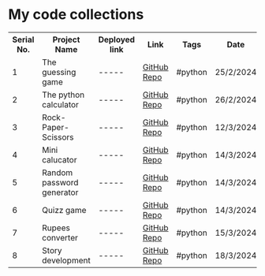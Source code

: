 
<html>
 <head> 
</head>
 <body>
<h1>My code collections</h1>
<table>
  <tr>
    <th>Serial No.</th>
    <th>Project Name</th>
    <th>Deployed link</th>
    <th>Link</th>
    <th>Tags</th>
    <th>Date</th>
  </tr>
  <tr>
    <td>1</td>
    <td>The guessing game</td>
    <td>-----</td>
    <td>  <a href="https://github.com/Vignesha0408/Code-collections/blob/main/Python/guessing%20game/main.py">GitHub Repo</a>   </td>
    <td>#python</td>
    <td>25/2/2024</td>
  </tr>
  <tr>
    <td>2</td>
    <td>The python calculator</td>
    <td>-----</td>
    <td><a href="https://github.com/Vignesha0408/Code-collections/blob/main/Python/python%20calculator/main.py">GitHub Repo</a></td>
    <td>#python</td>
    <td>26/2/2024</td>
  </tr>

  <tr>
    <td>3</td>
    <td>Rock-Paper-Scissors</td>
    <td>-----</td>
    <td><a href="https://github.com/Vignesha0408/Code-collections/blob/main/Python/Rock-Paper-Scissors/main.py">GitHub Repo</a></td>
    <td>#python</td>
    <td>12/3/2024</td>
  </tr>
  <tr>
    <td>4</td>
    <td>Mini calucator</td>
    <td>-----</td>
     <td><a href="https://github.com/Vignesha0408/Code-collections/blob/main/Python/python%20calculator/Mini%20calucator/main.py">GitHub Repo</a></td>
    <td>#python</td>
    <td>14/3/2024</td>
  </tr>
<tr>
    <td>5</td>
    <td>Random password generator</td>
    <td>-----</td>
     <td><a href="https://github.com/Vignesha0408/Code-collections/blob/main/Python/Random%20Password%20generator/main.py">GitHub Repo</a></td>
    <td>#python</td>
    <td>14/3/2024</td>
  </tr>
<tr>
    <td>6</td>
    <td>Quizz game</td>
    <td>-----</td>
     <td><a href="https://github.com/Vignesha0408/Code-collections/blob/main/Python/Quizz%20game/main.py ">GitHub Repo</a></td>
    <td>#python</td>
    <td>14/3/2024</td>
  </tr>



<tr>
    <td>7</td>
    <td>Rupees converter</td>
    <td>-----</td>
     <td><a href="https://github.com/Vignesha0408/Code-collections/blob/main/Python/Rupees%20converter/main.py">GitHub Repo</a></td>
    <td>#python</td>
    <td>15/3/2024</td>
  </tr>



<tr>
    <td>8</td>
    <td>Story development</td>
    <td>-----</td>
     <td><a href="https://github.com/Vignesha0408/Code-collections/blob/main/Python/Story%20development/main.py">GitHub Repo</a></td>
    <td>#python</td>
    <td>18/3/2024</td>
  </tr>



   
   
</table>

</body>
</html>
